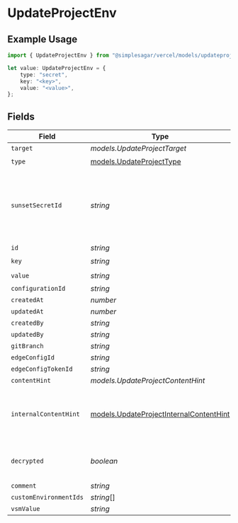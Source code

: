 # UpdateProjectEnv

## Example Usage

```typescript
import { UpdateProjectEnv } from "@simplesagar/vercel/models/updateprojectop.js";

let value: UpdateProjectEnv = {
    type: "secret",
    key: "<key>",
    value: "<value>",
};
```

## Fields

| Field                                                                                    | Type                                                                                     | Required                                                                                 | Description                                                                              |
| ---------------------------------------------------------------------------------------- | ---------------------------------------------------------------------------------------- | ---------------------------------------------------------------------------------------- | ---------------------------------------------------------------------------------------- |
| `target`                                                                                 | *models.UpdateProjectTarget*                                                             | :heavy_minus_sign:                                                                       | N/A                                                                                      |
| `type`                                                                                   | [models.UpdateProjectType](../models/updateprojecttype.md)                               | :heavy_check_mark:                                                                       | N/A                                                                                      |
| `sunsetSecretId`                                                                         | *string*                                                                                 | :heavy_minus_sign:                                                                       | This is used to identiy variables that have been migrated from type secret to sensitive. |
| `id`                                                                                     | *string*                                                                                 | :heavy_minus_sign:                                                                       | N/A                                                                                      |
| `key`                                                                                    | *string*                                                                                 | :heavy_check_mark:                                                                       | N/A                                                                                      |
| `value`                                                                                  | *string*                                                                                 | :heavy_check_mark:                                                                       | N/A                                                                                      |
| `configurationId`                                                                        | *string*                                                                                 | :heavy_minus_sign:                                                                       | N/A                                                                                      |
| `createdAt`                                                                              | *number*                                                                                 | :heavy_minus_sign:                                                                       | N/A                                                                                      |
| `updatedAt`                                                                              | *number*                                                                                 | :heavy_minus_sign:                                                                       | N/A                                                                                      |
| `createdBy`                                                                              | *string*                                                                                 | :heavy_minus_sign:                                                                       | N/A                                                                                      |
| `updatedBy`                                                                              | *string*                                                                                 | :heavy_minus_sign:                                                                       | N/A                                                                                      |
| `gitBranch`                                                                              | *string*                                                                                 | :heavy_minus_sign:                                                                       | N/A                                                                                      |
| `edgeConfigId`                                                                           | *string*                                                                                 | :heavy_minus_sign:                                                                       | N/A                                                                                      |
| `edgeConfigTokenId`                                                                      | *string*                                                                                 | :heavy_minus_sign:                                                                       | N/A                                                                                      |
| `contentHint`                                                                            | *models.UpdateProjectContentHint*                                                        | :heavy_minus_sign:                                                                       | N/A                                                                                      |
| `internalContentHint`                                                                    | [models.UpdateProjectInternalContentHint](../models/updateprojectinternalcontenthint.md) | :heavy_minus_sign:                                                                       | Similar to `contentHints`, but should not be exposed to the user.                        |
| `decrypted`                                                                              | *boolean*                                                                                | :heavy_minus_sign:                                                                       | Whether `value` and `vsmValue` are decrypted.                                            |
| `comment`                                                                                | *string*                                                                                 | :heavy_minus_sign:                                                                       | N/A                                                                                      |
| `customEnvironmentIds`                                                                   | *string*[]                                                                               | :heavy_minus_sign:                                                                       | N/A                                                                                      |
| `vsmValue`                                                                               | *string*                                                                                 | :heavy_minus_sign:                                                                       | N/A                                                                                      |